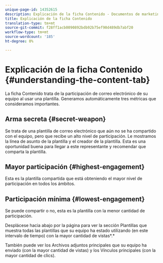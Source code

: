 ```yaml
---
unique-page-id: 14352615
description: Explicación de la ficha Contenido - Documentos de marketing - Documentación del producto
title: Explicación de la ficha Contenido
translation-type: tm+mt
source-git-commit: f28ff1acb0090892bdb92b75ef90d489db7abf20
workflow-type: tm+mt
source-wordcount: '185'
ht-degree: 0%

---
```



# Explicación de la ficha Contenido {#understanding-the-content-tab}

La ficha Contenido trata de la participación de correo electrónico de su equipo al usar una plantilla. Generamos automáticamente tres métricas que consideramos importantes.

## Arma secreta {#secret-weapon}

Se trata de una plantilla de correo electrónico que aún no se ha compartido con el equipo, pero que recibe un alto nivel de participación. Le mostramos la línea de asunto de la plantilla y el creador de la plantilla. Esta es una oportunidad buena para llegar a este representante y recomendar que comparta la plantilla.

## Mayor participación {#highest-engagement}

Esta es la plantilla compartida que está obteniendo el mayor nivel de participación en todos los ámbitos.

## Participación mínima {#lowest-engagement}

Se puede compartir o no, esta es la plantilla con la menor cantidad de participación.

Desplácese hacia abajo por la página para ver la sección Plantillas que muestra todas las plantillas que su equipo ha estado utilizando (en este intervalo de tiempo) con la mayor cantidad de vistas*.*

También puede ver los Archivos adjuntos principales que su equipo ha enviado (con la mayor cantidad de vistas) y los Vínculos principales (con la mayor cantidad de clics).
